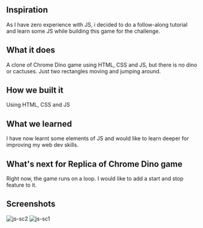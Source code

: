 ## Inspiration

As I have zero experience with JS, i decided to do a follow-along tutorial and learn some JS while building this game for the challenge. 

## What it does

A clone of Chrome Dino game using HTML, CSS and JS, but there is no dino or cactuses. Just two rectangles moving and jumping around.

## How we built it

Using HTML, CSS and JS

## What we learned

I have now learnt some elements of JS and would like to learn deeper for improving my web dev skills.

## What's next for Replica of Chrome Dino game

Right now, the game runs on a loop. I would like to add a start and stop feature to it. 

## Screenshots

![js-sc2](https://user-images.githubusercontent.com/68789441/149109025-95ddfb46-57b2-4ae2-b5c9-a47a2469b987.png)
![js-sc1](https://user-images.githubusercontent.com/68789441/149109037-991d5295-7524-4ba5-a358-d0d9504c7633.png)


